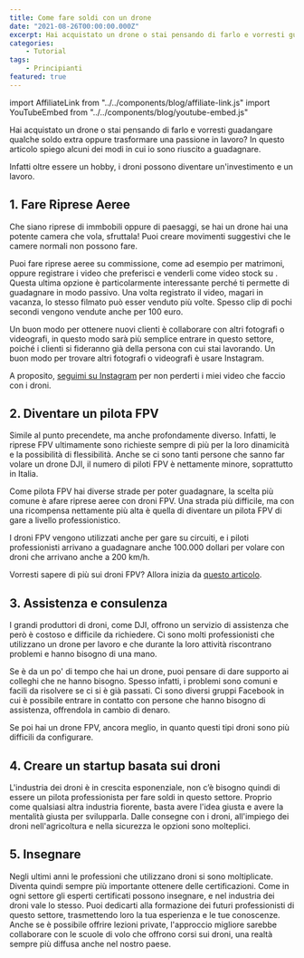 ```yaml
---
title: Come fare soldi con un drone
date: "2021-08-26T00:00:00.000Z"
excerpt: Hai acquistato un drone o stai pensando di farlo e vorresti guadangare qualche soldo extra oppure trasformare una passione in lavoro? In questo articolo spiego alcuni dei modi in cui io sono riuscito a guadagnare. 
categories:
    - Tutorial
tags: 
    - Principianti
featured: true
---
```

import AffiliateLink from "../../components/blog/affiliate-link.js"
import YouTubeEmbed from "../../components/blog/youtube-embed.js"

Hai acquistato un drone o stai pensando di farlo e vorresti guadangare qualche soldo extra oppure trasformare una passione in lavoro? In questo articolo spiego alcuni dei modi in cui io sono riuscito a guadagnare. 

Infatti oltre essere un hobby, i droni possono diventare un'investimento e un lavoro.


## 1. Fare Riprese Aeree

Che siano riprese di immbobili oppure di paesaggi, se hai un drone hai una potente camera che vola, sfruttala! Puoi creare movimenti suggestivi che le camere normali non possono fare. 

Puoi fare riprese aeree su commissione, come ad esempio per matrimoni, oppure registrare i video che preferisci e venderli come video stock su <AffiliateLink href="https://shutterstock.com" label="Shutterstock"/>. Questa ultima opzione è particolarmente interessante perché ti permette di guadagnare in modo passivo. Una volta registrato il video, magari in vacanza, lo stesso filmato può esser venduto più volte. Spesso clip di pochi secondi vengono vendute anche per 100 euro.

Un buon modo per ottenere nuovi clienti è collaborare con altri fotografi o videografi, in questo modo sarà più semplice entrare in questo settore, poiché i clienti si fideranno già della persona con cui stai lavorando. Un buon modo per trovare altri fotografi o videografi è usare Instagram. 

A proposito, [seguimi su Instagram](https://instagram.com/iamlucafpv) per non perderti i miei video che faccio con i droni.

## 2. Diventare un pilota FPV

Simile al punto precendete, ma anche profondamente diverso. Infatti, le riprese FPV ultimamente sono richieste sempre di più per la loro dinamicità e la possibilità di flessibilità. Anche se ci sono tanti persone che sanno far volare un drone DJI, il numero di piloti FPV è nettamente minore, soprattutto in Italia.

Come pilota FPV hai diverse strade per poter guadagnare, la scelta più comune è afare riprese aeree con droni FPV. Una strada più difficile, ma con una ricompensa nettamente più alta è quella di diventare un pilota FPV di gare a livello professionistico. 

I droni FPV vengono utilizzati anche per gare su circuiti, e i piloti professionisti arrivano a guadagnare anche 100.000 dollari per volare con droni che arrivano anche a 200 km/h.

<YouTubeEmbed link="https://youtu.be/QSZmSNL_0r8?t=8"/>

Vorresti sapere di più sui droni FPV? Allora inizia da [questo articolo](https://lucafpv.com/fpv-per-principianti).

## 3. Assistenza e consulenza

I grandi produttori di droni, come DJI, offrono un servizio di assistenza che però è costoso e difficile da richiedere. 
Ci sono molti professionisti che utilizzano un drone per lavoro e che durante la loro attività riscontrano problemi e hanno bisogno di una mano. 

Se è da un po' di tempo che hai un drone, puoi pensare di dare supporto ai colleghi che ne hanno bisogno. Spesso infatti, i problemi sono comuni e facili da risolvere se ci si è già passati. Ci sono diversi gruppi Facebook in cui è possibile entrare in contatto con persone che hanno bisogno di assistenza, offrendola in cambio di denaro. 

Se poi hai un drone FPV, ancora meglio, in quanto questi tipi droni sono più difficili da configurare.

## 4. Creare un startup basata sui droni

L'industria dei droni è in crescita esponenziale, non c’è bisogno quindi di essere un pilota professionista per fare soldi in questo settore. Proprio come qualsiasi altra industria fiorente, basta avere l'idea giusta e avere la mentalità giusta per svilupparla. Dalle consegne con i droni, all'impiego dei droni nell'agricoltura e nella sicurezza le opzioni sono molteplici. 


## 5. Insegnare

Negli ultimi anni le professioni che utilizzano droni si sono moltiplicate. Diventa quindi sempre più importante ottenere delle certificazioni. 
Come in ogni settore gli esperti certificati possono insegnare, e nel industria dei droni vale lo stesso. Puoi dedicarti alla formazione dei futuri professionisti di questo settore, trasmettendo loro la tua esperienza e le tue conoscenze. Anche se è possibile offrire lezioni private, l'approccio migliore sarebbe collaborare con le scuole di volo che offrono corsi sui droni, una realtà sempre più diffusa anche nel nostro paese. 